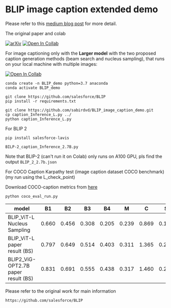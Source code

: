 # BLIP image caption extended demo 

Please refer to this [medium blog post](https://medium.com/@iee_53136/paper-summary-blip-bootstrapping-language-image-pre-training-for-unified-vision-language-c1df6f6c9166) for more detail.

The original paper and colab

[![arXiv](https://img.shields.io/badge/arXiv-2201.12086-b31b1b.svg)](https://arxiv.org/abs/2201.12086) [![Open In Collab](https://colab.research.google.com/assets/colab-badge.svg)](https://colab.research.google.com/github/salesforce/BLIP/blob/main/demo.ipynb)





<!-- [demo]<!(https://colab.research.google.com/github/salesforce/BLIP/blob/main/demo.ipynb) -->


For image captioning only with the **Larger model** with the two proposed caption generation methods (beam search and nucleus sampling), that runs on your local machine with multiple images:

<!--

[Colab](https://colab.research.google.com/drive/1RNE_nxNrcDcSHSEiBLmMBmC40w9w_yE4?usp=sharing) 
 -->
 



 [![Open In Collab](https://colab.research.google.com/assets/colab-badge.svg)](https://colab.research.google.com/drive/1RNE_nxNrcDcSHSEiBLmMBmC40w9w_yE4?usp=sharing)
 
 




```
conda create -n BLIP_demo python=3.7 anaconda
conda activate BLIP_demo
```

```
git clone https://github.com/salesforce/BLIP
pip install -r requirements.txt

git clone https://github.com/sabirdvd/BLIP_image_caption_demo.git
cp caption_Inference_L.py ../
python caption_Inference_L.py
```

For BLIP 2 
``` 
pip install salesforce-lavis
```

```
BILP-2_caption_Inference_2.7B.py

```
Note that BLIP-2  (can't run it on Colab) only runs on A100 GPU, pls find the output ``BLIP_2_2.7b.json`` 

For COCO Caption Karpathy test (image caption dataset COCO benchmark) (my run using the L_check_point) 

Download COCO-caption metrics from [here](https://github.com/salaniz/pycocoevalcap)

```
python coco_eval_run.py
```


| model   | B1|    B2 |    B3 |    B4 |     M |     C |     S |
| ------------- | ------------- |  ------------- | ------------- | ------------- | ------------- | ------------- | ------------ |
| BLIP_ViT-L Nucleus Sampling  | 0.660 | 0.456 | 0.308 |0.205 | 0.239 |  0.869 |  0.190 |
| BLIP_ViT-L  paper result (BS)  | 0.797  | 0.649 | 0.514 | 0.403 | 0.311 | 1.365 | 0.243 |
| BLIP2_ViG-OPT2.7B  paper result (BS)  |  0.831  | 0.691 | 0.555 |0.438 | 0.317 | 1.460 | 0.252 |

<!-- | BLIP-2    paper result (BS)  | 0.797  | 0.649 | 0.514 | 0.404 | 0.311 | 1.367 | 0.243 | --> 




Please refer to the original work for main information

```
https://github.com/salesforce/BLIP
```
